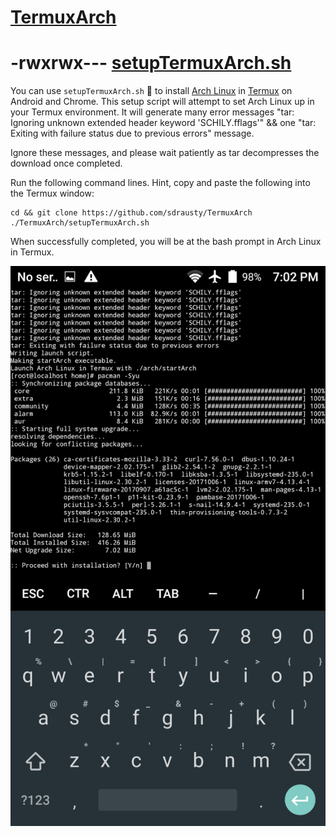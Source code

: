 # [TermuxArch](https://github.com/sdrausty/TermuxArch)

# -rwxrwx--- [setupTermuxArch.sh](https://github.com/sdrausty/TermuxArch/blob/master/setupTermuxArch.sh)

You can use `setupTermuxArch.sh` 📲 to install [Arch Linux](http://mirror.archlinuxarm.org/os/) in [Termux](https://wiki.termux.com/) on Android and Chrome. This setup script will attempt to set Arch Linux up in your Termux environment. It  will generate many error messages \"tar: Ignoring unknown extended header keyword 'SCHILY.fflags'\" && one \"tar: Exiting with failure status due to previous errors\" message.

Ignore these messages, and please wait patiently as tar decompresses the download once completed.

Run the following command lines. Hint, copy and paste the following into the Termux window: 

```
cd && git clone https://github.com/sdrausty/TermuxArch
./TermuxArch/setupTermuxArch.sh

```

When successfully completed, you will be at the bash prompt in Arch Linux in Termux. 

![Linux on Android](./archntoau.png)

